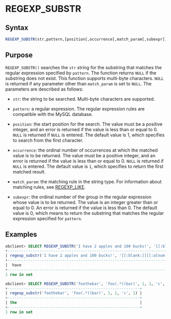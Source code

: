 # REGEXP_SUBSTR

## Syntax

```sql
REGEXP_SUBSTR(str,pattern,[position[,occurrence[,match_param[,subexpr]]]])
```

## Purpose

`REGEXP_SUBSTR()` searches the `str` string for the substring that matches the regular expression specified by `pattern`. The function returns `NULL` if the substring does not exist. This function supports multi-byte characters. `NULL` is returned if any parameter other than `match_param` is set to `NULL`. The parameters are described as follows:

* `str`: the string to be searched. Multi-byte characters are supported.

* `pattern`: a regular expression. The regular expression rules are compatible with the MySQL database.

* `position`: the start position for the search. The value must be a positive integer, and an error is returned if the value is less than or equal to 0. `NULL` is returned if `NULL` is entered. The default value is 1, which specifies to search from the first character.

* `occurrence`: the ordinal number of occurrences at which the matched value is to be returned. The value must be a positive integer, and an error is returned if the value is less than or equal to 0. `NULL` is returned if `NULL` is entered. The default value is `1`, which specifies to return the first matched result.

* `match_param`: the matching rule in the string type. For information about matching rules, see [REGEXP_LIKE](../200.string-functions-of-mysql-mode/7300.regexp-like-of-mysql-mode.md).

* `subexpr`: the ordinal number of the group in the regular expression whose value is to be returned. The value is an integer greater than or equal to 0. An error is returned if the value is less than 0. The default value is 0, which means to return the substring that matches the regular expression specified for `pattern`.

## Examples

```sql
obclient> SELECT REGEXP_SUBSTR('I have 2 apples and 100 bucks!', '[[:blank:]][[:alnum:]]*', 1, 1) FROM DUAL;
+----------------------------------------------------------------------------------+
| regexp_substr('I have 2 apples and 100 bucks!', '[[:blank:]][[:alnum:]]*', 1, 1) |
+----------------------------------------------------------------------------------+
|  have                                                                            |
+----------------------------------------------------------------------------------+
1 row in set

obclient> SELECT REGEXP_SUBSTR('foothebar', 'foo(.*)(bar)', 1, 1, 'c', 1) FROM DUAL;
+----------------------------------------------------------+
| regexp_substr('foothebar', 'foo(.*)(bar)', 1, 1, 'c', 1) |
+----------------------------------------------------------+
| the                                                      |
+----------------------------------------------------------+
1 row in set
```
